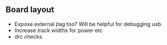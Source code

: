 

## Board layout

* Expose external jtag too? Will be helpful for debugging usb
* Increase track widths for power etc
* drc checks
